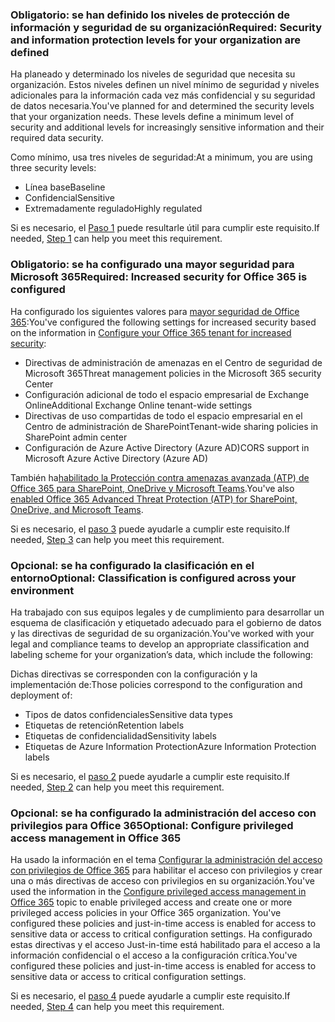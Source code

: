 <a name="crit-infoprotect-step1"></a>
### <a name="required-security-and-information-protection-levels-for-your-organization-are-defined"></a><span data-ttu-id="ff91f-101">Obligatorio: se han definido los niveles de protección de información y seguridad de su organización</span><span class="sxs-lookup"><span data-stu-id="ff91f-101">Required: Security and information protection levels for your organization are defined</span></span>

<span data-ttu-id="ff91f-p101">Ha planeado y determinado los niveles de seguridad que necesita su organización. Estos niveles definen un nivel mínimo de seguridad y niveles adicionales para la información cada vez más confidencial y su seguridad de datos necesaria.</span><span class="sxs-lookup"><span data-stu-id="ff91f-p101">You've planned for and determined the security levels that your organization needs. These levels define a minimum level of security and additional levels for increasingly sensitive information and their required data security.</span></span>

<span data-ttu-id="ff91f-104">Como mínimo, usa tres niveles de seguridad:</span><span class="sxs-lookup"><span data-stu-id="ff91f-104">At a minimum, you are using three security levels:</span></span>

- <span data-ttu-id="ff91f-105">Línea base</span><span class="sxs-lookup"><span data-stu-id="ff91f-105">Baseline</span></span>
- <span data-ttu-id="ff91f-106">Confidencial</span><span class="sxs-lookup"><span data-stu-id="ff91f-106">Sensitive</span></span>
- <span data-ttu-id="ff91f-107">Extremadamente regulado</span><span class="sxs-lookup"><span data-stu-id="ff91f-107">Highly regulated</span></span>

<span data-ttu-id="ff91f-108">Si es necesario, el [Paso 1](../infoprotect-define-sec-infoprotect-levels.md) puede resultarle útil para cumplir este requisito.</span><span class="sxs-lookup"><span data-stu-id="ff91f-108">If needed, [Step 1](../infoprotect-define-sec-infoprotect-levels.md) can help you meet this requirement.</span></span> 

<a name="crit-infoprotect-step4"></a>
### <a name="required-increased-security-for-microsoft-365-is-configured"></a><span data-ttu-id="ff91f-109">Obligatorio: se ha configurado una mayor seguridad para Microsoft 365</span><span class="sxs-lookup"><span data-stu-id="ff91f-109">Required: Increased security for Office 365 is configured</span></span>

<span data-ttu-id="ff91f-110">Ha configurado los siguientes valores para [mayor seguridad de Office 365](https://docs.microsoft.com/office365/securitycompliance/tenant-wide-setup-for-increased-security):</span><span class="sxs-lookup"><span data-stu-id="ff91f-110">You've configured the following settings for increased security based on the information in [Configure your Office 365 tenant for increased security](https://docs.microsoft.com/office365/securitycompliance/tenant-wide-setup-for-increased-security):</span></span>

- <span data-ttu-id="ff91f-111">Directivas de administración de amenazas en el Centro de seguridad de Microsoft 365</span><span class="sxs-lookup"><span data-stu-id="ff91f-111">Threat management policies in the Microsoft 365 security Center</span></span>
- <span data-ttu-id="ff91f-112">Configuración adicional de todo el espacio empresarial de Exchange Online</span><span class="sxs-lookup"><span data-stu-id="ff91f-112">Additional Exchange Online tenant-wide settings</span></span>
- <span data-ttu-id="ff91f-113">Directivas de uso compartidas de todo el espacio empresarial en el Centro de administración de SharePoint</span><span class="sxs-lookup"><span data-stu-id="ff91f-113">Tenant-wide sharing policies in SharePoint admin center</span></span>
- <span data-ttu-id="ff91f-114">Configuración de Azure Active Directory (Azure AD)</span><span class="sxs-lookup"><span data-stu-id="ff91f-114">CORS support in Microsoft Azure Active Directory (Azure AD)</span></span>

<span data-ttu-id="ff91f-115">También ha[habilitado la Protección contra amenazas avanzada (ATP) de Office 365 para SharePoint, OneDrive y Microsoft Teams](https://docs.microsoft.com/es-ES/office365/securitycompliance/turn-on-atp-for-spo-odb-and-teams).</span><span class="sxs-lookup"><span data-stu-id="ff91f-115">You've also [enabled Office 365 Advanced Threat Protection (ATP) for SharePoint, OneDrive, and Microsoft Teams](https://docs.microsoft.com/es-ES/office365/securitycompliance/turn-on-atp-for-spo-odb-and-teams).</span></span>

<span data-ttu-id="ff91f-116">Si es necesario, el [paso 3](../infoprotect-configure-increased-security-office-365.md) puede ayudarle a cumplir este requisito.</span><span class="sxs-lookup"><span data-stu-id="ff91f-116">If needed, [Step 3](../infoprotect-configure-increased-security-office-365.md) can help you meet this requirement.</span></span> 

<a name="crit-infoprotect-step3"></a>
### <a name="optional-classification-is-configured-across-your-environment"></a><span data-ttu-id="ff91f-117">Opcional: se ha configurado la clasificación en el entorno</span><span class="sxs-lookup"><span data-stu-id="ff91f-117">Optional: Classification is configured across your environment</span></span>

<span data-ttu-id="ff91f-118">Ha trabajado con sus equipos legales y de cumplimiento para desarrollar un esquema de clasificación y etiquetado adecuado para el gobierno de datos y las directivas de seguridad de su organización.</span><span class="sxs-lookup"><span data-stu-id="ff91f-118">You've worked with your legal and compliance teams to develop an appropriate classification and labeling scheme for your organization’s data, which include the following:</span></span> 

<span data-ttu-id="ff91f-119">Dichas directivas se corresponden con la configuración y la implementación de:</span><span class="sxs-lookup"><span data-stu-id="ff91f-119">Those policies correspond to the configuration and deployment of:</span></span>

- <span data-ttu-id="ff91f-120">Tipos de datos confidenciales</span><span class="sxs-lookup"><span data-stu-id="ff91f-120">Sensitive data types</span></span>
- <span data-ttu-id="ff91f-121">Etiquetas de retención</span><span class="sxs-lookup"><span data-stu-id="ff91f-121">Retention labels</span></span>
- <span data-ttu-id="ff91f-122">Etiquetas de confidencialidad</span><span class="sxs-lookup"><span data-stu-id="ff91f-122">Sensitivity labels</span></span>
- <span data-ttu-id="ff91f-123">Etiquetas de Azure Information Protection</span><span class="sxs-lookup"><span data-stu-id="ff91f-123">Azure Information Protection labels</span></span>

<span data-ttu-id="ff91f-124">Si es necesario, el [paso 2](../infoprotect-configure-classification.md) puede ayudarle a cumplir este requisito.</span><span class="sxs-lookup"><span data-stu-id="ff91f-124">If needed, [Step 2](../infoprotect-configure-classification.md) can help you meet this requirement.</span></span> 

<a name="crit-infoprotect-step5"></a>
### <a name="optional-configure-privileged-access-management-in-office-365"></a><span data-ttu-id="ff91f-125">Opcional: se ha configurado la administración del acceso con privilegios para Office 365</span><span class="sxs-lookup"><span data-stu-id="ff91f-125">Optional: Configure privileged access management in Office 365</span></span>

<span data-ttu-id="ff91f-126">Ha usado la información en el tema [Configurar la administración del acceso con privilegios de Office 365](https://docs.microsoft.com/office365/securitycompliance/privileged-access-management-configuration) para habilitar el acceso con privilegios y crear una o más directivas de acceso con privilegios en su organización.</span><span class="sxs-lookup"><span data-stu-id="ff91f-126">You've used the information in the [Configure privileged access management in Office 365](https://docs.microsoft.com/office365/securitycompliance/privileged-access-management-configuration) topic to enable privileged access  and create one or more privileged access policies in your Office 365 organization. You've configured these policies and just-in-time access is enabled for access to sensitive data or access to critical configuration settings.</span></span> <span data-ttu-id="ff91f-127">Ha configurado estas directivas y el acceso Just-in-time está habilitado para el acceso a la información confidencial o el acceso a la configuración crítica.</span><span class="sxs-lookup"><span data-stu-id="ff91f-127">You've configured these policies and just-in-time access is enabled for access to sensitive data or access to critical configuration settings.</span></span>

<span data-ttu-id="ff91f-128">Si es necesario, el [paso 4](../infoprotect-configure-privileged-access-management.md) puede ayudarle a cumplir este requisito.</span><span class="sxs-lookup"><span data-stu-id="ff91f-128">If needed, [Step 4](../infoprotect-configure-privileged-access-management.md) can help you meet this requirement.</span></span> 

